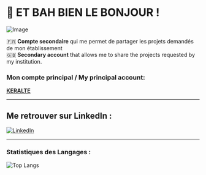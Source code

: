 # 👋 ET BAH BIEN LE BONJOUR !

![Image](https://github.com/christian-nelles/Christian-Nelles/blob/main/Capture%20d'%C3%A9cran%202024-11-18%20114354.png)

🇫🇷 **Compte secondaire** qui me permet de partager les projets demandés de mon établissement  
🇬🇧 **Secondary account** that allows me to share the projects requested by my institution.

### Mon compte principal / My principal account:  
[**KERALTE**](https://github.com/KERALTE)

---

## Me retrouver sur LinkedIn :
[![LinkedIn](https://img.shields.io/badge/linkedin-7465FF?style=for-the-badge&logo=linkedin&logoColor=white)](https://www.linkedin.com/in/christian-nelles-1b89a2338/)

---

### Statistiques des Langages :
![Top Langs](https://github-readme-stats.vercel.app/api/top-langs/?username=christian-nelles&layout=compact)
